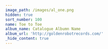 ```yaml
---
image_path: /images/al_one.png
hidden: true
sort_number: 100
name: Toe to Toe
album_name: Catalogue Albumn Name
album_url: 'http://goldenrobotrecords.com/'
_hide_content: true
---
```

